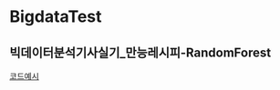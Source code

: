 # BigdataTest
빅데이터분석기사실기_만능레시피-RandomForest
-----

[코드예시](https://github.com/geon8074/BigdataTest/blob/main/RandomForest_example.ipynb)  
